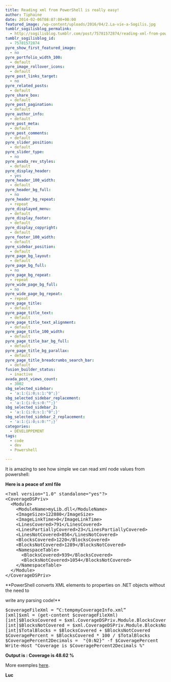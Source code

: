 ```yaml
---
title: Reading xml from PowerShell is really easy!
author: Tiphaine
date: 2014-02-06T08:07:00+00:00
featured_image: /wp-content/uploads/2016/04/2.La-vie-a-Sogilis.jpg
tumblr_sogilisblog_permalink:
  - http://sogilisblog.tumblr.com/post/75781572874/reading-xml-from-powershell-is-really-easy
tumblr_sogilisblog_id:
  - 75781572874
pyre_show_first_featured_image:
  - no
pyre_portfolio_width_100:
  - default
pyre_image_rollover_icons:
  - default
pyre_post_links_target:
  - no
pyre_related_posts:
  - default
pyre_share_box:
  - default
pyre_post_pagination:
  - default
pyre_author_info:
  - default
pyre_post_meta:
  - default
pyre_post_comments:
  - default
pyre_slider_position:
  - default
pyre_slider_type:
  - no
pyre_avada_rev_styles:
  - default
pyre_display_header:
  - yes
pyre_header_100_width:
  - default
pyre_header_bg_full:
  - no
pyre_header_bg_repeat:
  - repeat
pyre_displayed_menu:
  - default
pyre_display_footer:
  - default
pyre_display_copyright:
  - default
pyre_footer_100_width:
  - default
pyre_sidebar_position:
  - default
pyre_page_bg_layout:
  - default
pyre_page_bg_full:
  - no
pyre_page_bg_repeat:
  - repeat
pyre_wide_page_bg_full:
  - no
pyre_wide_page_bg_repeat:
  - repeat
pyre_page_title:
  - default
pyre_page_title_text:
  - default
pyre_page_title_text_alignment:
  - default
pyre_page_title_100_width:
  - default
pyre_page_title_bar_bg_full:
  - default
pyre_page_title_bg_parallax:
  - default
pyre_page_title_breadcrumbs_search_bar:
  - default
fusion_builder_status:
  - inactive
avada_post_views_count:
  - 3002
sbg_selected_sidebar:
  - 'a:1:{i:0;s:1:"0";}'
sbg_selected_sidebar_replacement:
  - 'a:1:{i:0;s:0:"";}'
sbg_selected_sidebar_2:
  - 'a:1:{i:0;s:1:"0";}'
sbg_selected_sidebar_2_replacement:
  - 'a:1:{i:0;s:0:"";}'
categories:
  - DÉVELOPPEMENT
tags:
  - code
  - dev
  - Powershell

---
```

It is amazing to see how simple we can read xml node values from powershell:

<!-- more -->

**Here is a peace of xml file**

<pre class="wp-code-highlight prettyprint">&lt;?xml version="1.0" standalone="yes"?&gt;
&lt;CoverageDSPriv&gt;
  &lt;Module&gt;
    &lt;ModuleName&gt;myLib.dll&lt;/ModuleName&gt;
    &lt;ImageSize&gt;122880&lt;/ImageSize&gt;
    &lt;ImageLinkTime&gt;0&lt;/ImageLinkTime&gt;
    &lt;LinesCovered&gt;791&lt;/LinesCovered&gt;
    &lt;LinesPartiallyCovered&gt;23&lt;/LinesPartiallyCovered&gt;
    &lt;LinesNotCovered&gt;856&lt;/LinesNotCovered&gt;
    &lt;BlocksCovered&gt;1220&lt;/BlocksCovered&gt;
    &lt;BlocksNotCovered&gt;1289&lt;/BlocksNotCovered&gt;
    &lt;NamespaceTable&gt;
      &lt;BlocksCovered&gt;939&lt;/BlocksCovered&gt;
      &lt;BlocksNotCovered&gt;1054&lt;/BlocksNotCovered&gt;
    &lt;/NamespaceTable&gt;
  &lt;/Module&gt;
&lt;/CoverageDSPriv&gt;
</pre>

**PowerShell converts XML elements to properties on .NET objects without the need to
  
write any parsing code!**

<pre class="wp-code-highlight prettyprint">$coverageFileXml = “C:tempmyCoverageInfo.xml”
[xml]$xml = (get-content $coverageFileXml)
[int]$BlocksCovered = $xml.CoverageDSPriv.Module.BlocksCovered
[int]$BlocksNotCovered = $xml.CoverageDSPriv.Module.BlocksNotCovered
[int]$TotalBlocks = $BlocksCovered + $BlocksNotCovered
$CoveragePercent = $BlocksCovered * 100 / $TotalBlocks
$CoveragePercent2Decimals =  "{0:N2}" -f $CoveragePercent
Write-Host "Coverage is $CoveragePercent2Decimals %" 
</pre>

**Output is : Coverage is 48.62 %**

More exemples <span style="text-decoration: underline;"><a href="http://www.codeproject.com/Articles/61900/PowerShell-and-XML" target="_blank">here</a></span>.

**Luc**